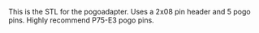 This is the STL for the pogoadapter.  Uses a 2x08 pin header and 5 pogo pins.   Highly recommend P75-E3 pogo pins.